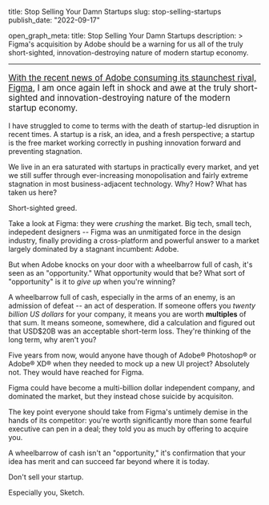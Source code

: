 title: Stop Selling Your Damn Startups
slug: stop-selling-startups
publish_date: "2022-09-17"

open_graph_meta:
  title: Stop Selling Your Damn Startups
  description: >
    Figma's acquisition by Adobe should be a warning for us all of the truly
    short-sighted, innovation-destroying nature of modern startup economy.

---
<big>

[With the recent news of Adobe consuming its staunchest rival, Figma](https://www.figma.com/blog/a-new-collaboration-with-adobe/), I am once again left in shock and awe at the truly short-sighted and innovation-destroying nature of the modern startup economy.

</big>

I have struggled to come to terms with the death of startup-led disruption in recent times. A startup is a risk, an idea, and a fresh perspective; a startup is the free market working correctly in pushing innovation forward and preventing stagnation.

We live in an era saturated with startups in practically every market, and yet we still suffer through ever-increasing monopolisation and fairly extreme stagnation in most business-adjacent technology. Why? How? What has taken us here?

Short-sighted greed.

Take a look at Figma: they were _crushing_ the market. Big tech, small tech, indepedent designers -- Figma was an unmitigated force in the design industry, finally providing a cross-platform and powerful answer to a market largely dominated by a stagnant incumbent: Adobe.

But when Adobe knocks on your door with a wheelbarrow full of cash, it's seen as an "opportunity." What opportunity would that be? What sort of "opportunity" is it to _give up_ when you're winning?

A wheelbarrow full of cash, especially in the arms of an enemy, is an admission of defeat -- an act of desperation. If someone offers you _twenty billion US dollars_ for your company, it means you are worth **multiples** of that sum. It means someone, somewhere, did a calculation and figured out that USD$20B was an acceptable short-term loss. They're thinking of the long term, why aren't you?

Five years from now, would anyone have though of Adobe® Photoshop® or Adobe® XD® when they needed to mock up a new UI project? Absolutely not. They would have reached for Figma.

Figma could have become a multi-billion dollar independent company, and dominated the market, but they instead chose suicide by acquisiton.

The key point everyone should take from Figma's untimely demise in the hands of its competitor: you're worth significantly more than some fearful executive can pen in a deal; they told you as much by offering to acquire you.

A wheelbarrow of cash isn't an "opportunity," it's confirmation that your idea has merit and can succeed far beyond where it is today.

Don't sell your startup.

Especially you, Sketch.
